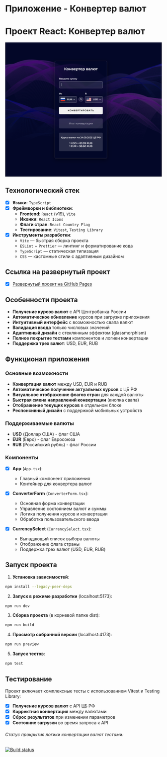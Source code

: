 # Приложение - Конвертер валют

# Проект React: Конвертер валют

![Конвертер валют](public/pic.png)

## Технологический стек

- [x] **Языки**: `TypeScript`
- [x] **Фреймворки и библиотеки**:
  - **Frontend**: `React` (v19), `Vite`
  - **Иконки**: `React Icons`
  - **Флаги стран**: `React Country Flag`
  - **Тестирование**: `Vitest`, `Testing Library`
- [x] **Инструменты разработки**:
  - `Vite` — быстрая сборка проекта
  - `ESLint` + `Prettier` — линтинг и форматирование кода
  - `TypeScript` — статическая типизация
  - `CSS` — кастомные стили с адаптивным дизайном

## Ссылка на развернутый проект

- [x] [Развернутый проект на GitHub Pages](https://nikolay87-ru.github.io/Money-Converter-App/ 'Ссылка на проект')

## Особенности проекта

- **Получение курсов валют** с API Центробанка России
- **Автоматическое обновление** курсов при загрузке приложения
- **Интуитивный интерфейс** с возможностью свапа валют
- **Валидация ввода** только числовых значений
- **Адаптивный дизайн** с стеклянным эффектом (glassmorphism)
- **Полное покрытие тестами** компонентов и логики конвертации
- **Поддержка трех валют**: USD, EUR, RUB

## Функционал приложения

### Основные возможности

- **Конвертация валют** между USD, EUR и RUB
- **Автоматическое получение актуальных курсов** с ЦБ РФ
- **Визуальное отображение флагов стран** для каждой валюты
- **Быстрая смена направлений конвертации** (кнопка свапа)
- **Отображение текущих курсов** в отдельном блоке
- **Респонсивный дизайн** с поддержкой мобильных устройств

### Поддерживаемые валюты

- **USD** (Доллар США) - флаг США
- **EUR** (Евро) - флаг Евросоюза  
- **RUB** (Российский рубль) - флаг России

### Компоненты

- [x] **App** (`App.tsx`):
  - Главный компонент приложения
  - Контейнер для конвертера валют

- [x] **ConverterForm** (`ConverterForm.tsx`):
  - Основная форма конвертации
  - Управление состоянием валют и суммы
  - Логика получения курсов и конвертации
  - Обработка пользовательского ввода

- [x] **CurrencySelect** (`CurrencySelect.tsx`):
  - Выпадающий список выбора валюты
  - Отображение флага страны
  - Поддержка трех валют (USD, EUR, RUB)

## Запуск проекта

1. **Установка зависимостей**:

```bash
npm install --legacy-peer-deps
```

2. **Запуск в режиме разработки** (localhost:5173):

```bash
npm run dev
```

3. **Сборка проекта** (в корневой папке dist):

```bash
npm run build
```

4. **Просмотр собранной версии** (localhost:4173):

```bash
npm run preview
```

5. **Запуск тестов**:

```bash
npm test
```

## Тестирование

Проект включает комплексные тесты с использованием Vitest и Testing Library:

- [x] **Получение курсов валют** с API ЦБ РФ
- [x] **Корректная конвертация** между валютами
- [x] **Сброс результатов** при изменении параметров
- [x] **Состояние загрузки** во время запроса к API

###### Статус прокрытия логики конвертации валют тестами:

[![Build status](https://ci.appveyor.com/api/projects/status/4xjiaf3b20ls7qor?svg=true)](https://ci.appveyor.com/project/Nikolay87-ru/money-converter-app)
